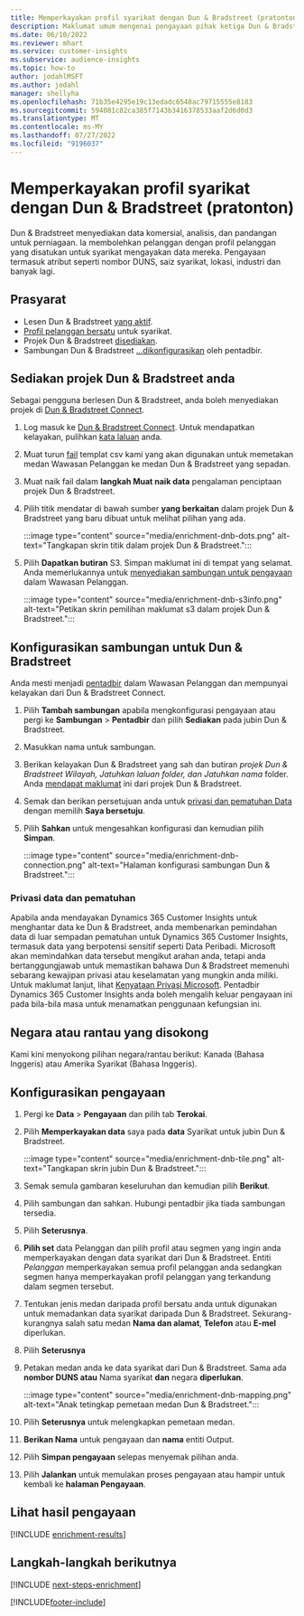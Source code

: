 ```yaml
---
title: Memperkayakan profil syarikat dengan Dun & Bradstreet (pratonton)
description: Maklumat umum mengenai pengayaan pihak ketiga Dun & Bradstreet.
ms.date: 06/10/2022
ms.reviewer: mhart
ms.service: customer-insights
ms.subservice: audience-insights
ms.topic: how-to
author: jodahlMSFT
ms.author: jodahl
manager: shellyha
ms.openlocfilehash: 71b35e4295e19c13edadc6548ac79715555e8183
ms.sourcegitcommit: 594081c82ca385f7143b3416378533aaf2d6d0d3
ms.translationtype: MT
ms.contentlocale: ms-MY
ms.lasthandoff: 07/27/2022
ms.locfileid: "9196037"
---
```

# <a name="enrich-company-profiles-with-dun--bradstreet-preview"></a>Memperkayakan profil syarikat dengan Dun & Bradstreet (pratonton)

Dun & Bradstreet menyediakan data komersial, analisis, dan pandangan untuk perniagaan. Ia membolehkan pelanggan dengan profil pelanggan yang disatukan untuk syarikat mengayakan data mereka. Pengayaan termasuk atribut seperti nombor DUNS, saiz syarikat, lokasi, industri dan banyak lagi.

## <a name="prerequisites"></a>Prasyarat

- Lesen Dun & Bradstreet [yang aktif](https://www.dnb.com/marketing/media/give-your-data-a-boost.html?source=microsoft_audience_insights).
- [Profil pelanggan bersatu](customer-profiles.md) untuk syarikat.
- Projek Dun & Bradstreet [disediakan](#set-up-your-dun--bradstreet-project).
- Sambungan Dun & Bradstreet [...](connections.md)[dikonfigurasikan](#configure-a-connection-for-dun--bradstreet) oleh pentadbir.

## <a name="set-up-your-dun--bradstreet-project"></a>Sediakan projek Dun & Bradstreet anda

Sebagai pengguna berlesen Dun & Bradstreet, anda boleh menyediakan projek di [Dun & Bradstreet Connect](https://connect.dnb.com?lead_source=microsoft_audienceinsights).

1. Log masuk ke [Dun & Bradstreet Connect](https://connect.dnb.com?lead_source=microsoft_audienceinsights). Untuk mendapatkan kelayakan, pulihkan [kata laluan](https://sso.dnb.com/signin/forgot-password?lead_source=microsoft_audienceinsights) anda.

1. Muat turun [fail](https://c360devenrichment.blob.core.windows.net/mapping/DnBCIdatamapping.csv) templat csv kami yang akan digunakan untuk memetakan medan Wawasan Pelanggan ke medan Dun & Bradstreet yang sepadan.

1. Muat naik fail dalam **langkah Muat naik data** pengalaman penciptaan projek Dun & Bradstreet.

1. Pilih titik mendatar di bawah sumber **yang berkaitan** dalam projek Dun & Bradstreet yang baru dibuat untuk melihat pilihan yang ada.

   :::image type="content" source="media/enrichment-dnb-dots.png" alt-text="Tangkapan skrin titik dalam projek Dun & Bradstreet.":::

1. Pilih **Dapatkan butiran** S3. Simpan maklumat ini di tempat yang selamat. Anda memerlukannya untuk [menyediakan sambungan untuk pengayaan](#configure-a-connection-for-dun--bradstreet) dalam Wawasan Pelanggan.

   :::image type="content" source="media/enrichment-dnb-s3info.png" alt-text="Petikan skrin pemilihan maklumat s3 dalam projek Dun & Bradstreet.":::

## <a name="configure-a-connection-for-dun--bradstreet"></a>Konfigurasikan sambungan untuk Dun & Bradstreet

Anda mesti menjadi [pentadbir](permissions.md#admin) dalam Wawasan Pelanggan dan mempunyai kelayakan dari Dun & Bradstreet Connect.

1. Pilih **Tambah sambungan** apabila mengkonfigurasi pengayaan atau pergi ke **Sambungan** > **Pentadbir** dan pilih **Sediakan** pada jubin Dun & Bradstreet.

1. Masukkan nama untuk sambungan.

1. Berikan kelayakan Dun & Bradstreet yang sah dan butiran *projek Dun & Bradstreet Wilayah, Jatuhkan laluan folder, dan Jatuhkan nama* folder. Anda [mendapat maklumat](#set-up-your-dun--bradstreet-project) ini dari projek Dun & Bradstreet.

1. Semak dan berikan persetujuan anda untuk [privasi dan pematuhan Data](#data-privacy-and-compliance) dengan memilih **Saya bersetuju**.

1. Pilih **Sahkan** untuk mengesahkan konfigurasi dan kemudian pilih **Simpan**.

   :::image type="content" source="media/enrichment-dnb-connection.png" alt-text="Halaman konfigurasi sambungan Dun & Bradstreet.":::

### <a name="data-privacy-and-compliance"></a>Privasi data dan pematuhan

Apabila anda mendayakan Dynamics 365 Customer Insights untuk menghantar data ke Dun & Bradstreet, anda membenarkan pemindahan data di luar sempadan pematuhan untuk Dynamics 365 Customer Insights, termasuk data yang berpotensi sensitif seperti Data Peribadi. Microsoft akan memindahkan data tersebut mengikut arahan anda, tetapi anda bertanggungjawab untuk memastikan bahawa Dun & Bradstreet memenuhi sebarang kewajipan privasi atau keselamatan yang mungkin anda miliki. Untuk maklumat lanjut, lihat [Kenyataan Privasi Microsoft](https://go.microsoft.com/fwlink/?linkid=396732).
Pentadbir Dynamics 365 Customer Insights anda boleh mengalih keluar pengayaan ini pada bila-bila masa untuk menamatkan penggunaan kefungsian ini.

## <a name="supported-countries-or-regions"></a>Negara atau rantau yang disokong

Kami kini menyokong pilihan negara/rantau berikut: Kanada (Bahasa Inggeris) atau Amerika Syarikat (Bahasa Inggeris).

## <a name="configure-the-enrichment"></a>Konfigurasikan pengayaan

1. Pergi ke **Data** > **Pengayaan** dan pilih tab **Terokai**.

1. Pilih **Memperkayakan data** saya pada **data** Syarikat untuk jubin Dun & Bradstreet.

   :::image type="content" source="media/enrichment-dnb-tile.png" alt-text="Tangkapan skrin jubin Dun & Bradstreet.":::

1. Semak semula gambaran keseluruhan dan kemudian pilih **Berikut**.

1. Pilih sambungan dan sahkan. Hubungi pentadbir jika tiada sambungan tersedia.

1. Pilih **Seterusnya**.

1. **Pilih set** data Pelanggan dan pilih profil atau segmen yang ingin anda memperkayakan dengan data syarikat dari Dun & Bradstreet. Entiti *Pelanggan* memperkayakan semua profil pelanggan anda sedangkan segmen hanya memperkayakan profil pelanggan yang terkandung dalam segmen tersebut.

1. Tentukan jenis medan daripada profil bersatu anda untuk digunakan untuk memadankan data syarikat daripada Dun & Bradstreet. Sekurang-kurangnya salah satu medan **Nama dan alamat**, **Telefon** atau **E-mel** diperlukan.

1. Pilih **Seterusnya**

1. Petakan medan anda ke data syarikat dari Dun & Bradstreet. Sama ada **nombor DUNS atau** Nama syarikat **dan** negara **diperlukan**.

      :::image type="content" source="media/enrichment-dnb-mapping.png" alt-text="Anak tetingkap pemetaan medan Dun & Bradstreet.":::

1. Pilih **Seterusnya** untuk melengkapkan pemetaan medan.

1. **Berikan Nama** untuk pengayaan dan **nama** entiti Output.

1. Pilih **Simpan pengayaan** selepas menyemak pilihan anda.

1. Pilih **Jalankan** untuk memulakan proses pengayaan atau hampir untuk kembali ke **halaman Pengayaan**.

## <a name="view-enrichment-results"></a>Lihat hasil pengayaan

[!INCLUDE [enrichment-results](includes/enrichment-results.md)]

## <a name="next-steps"></a>Langkah-langkah berikutnya

[!INCLUDE [next-steps-enrichment](includes/next-steps-enrichment.md)]

[!INCLUDE[footer-include](includes/footer-banner.md)]
